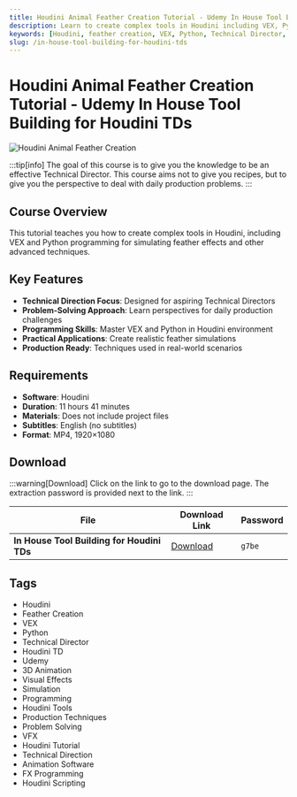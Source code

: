 ```yaml
---
title: Houdini Animal Feather Creation Tutorial - Udemy In House Tool Building for Houdini TDs
description: Learn to create complex tools in Houdini including VEX, Python for simulating feather effects. Gain the knowledge to be an effective Technical Director.
keywords: [Houdini, feather creation, VEX, Python, Technical Director, Houdini TD, Udemy, 3D animation, visual effects]
slug: /in-house-tool-building-for-houdini-tds
---
```


<!--Last updated: Sep 17 2025-->

# Houdini Animal Feather Creation Tutorial - Udemy In House Tool Building for Houdini TDs

![Houdini Animal Feather Creation](https://www.gfxcamp.com/wp-content/uploads/2025/09/Udemy-In-House-Tool-Building-for-Houdini-TDs.jpg)

:::tip[info]
The goal of this course is to give you the knowledge to be an effective Technical Director. This course aims not to give you recipes, but to give you the perspective to deal with daily production problems.
:::

## Course Overview

This tutorial teaches you how to create complex tools in Houdini, including VEX and Python programming for simulating feather effects and other advanced techniques.

## Key Features

- **Technical Direction Focus**: Designed for aspiring Technical Directors
- **Problem-Solving Approach**: Learn perspectives for daily production challenges
- **Programming Skills**: Master VEX and Python in Houdini environment
- **Practical Applications**: Create realistic feather simulations
- **Production Ready**: Techniques used in real-world scenarios

## Requirements

- **Software**: Houdini
- **Duration**: 11 hours 41 minutes
- **Materials**: Does not include project files
- **Subtitles**: English (no subtitles)
- **Format**: MP4, 1920×1080

## Download

:::warning[Download]
Click on the link to go to the download page. The extraction password is provided next to the link.
:::

| File | Download Link | Password |
| ---- | ------------- | -------- |
| **In House Tool Building for Houdini TDs** | [Download](https://pan.baidu.com/s/1Etw7SAZT6vC5DsoAdI8-MA?pwd=g7be) | `g7be` |

## Tags

- Houdini
- Feather Creation
- VEX
- Python
- Technical Director
- Houdini TD
- Udemy
- 3D Animation
- Visual Effects
- Simulation
- Programming
- Houdini Tools
- Production Techniques
- Problem Solving
- VFX
- Houdini Tutorial
- Technical Direction
- Animation Software
- FX Programming
- Houdini Scripting

